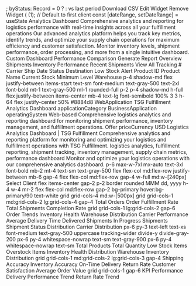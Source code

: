 ;
  byStatus: Record
= 0 ?
:
vs last period
Download CSV
Edit Widget
Remove Widget
(
(1); // Default to first client
  const [dateRange, setDateRange] = useState
Analytics Dashboard
Comprehensive analytics and reporting for logistics performance with real-time insights across all your fulfillment operations
Our advanced analytics platform helps you track key metrics, identify trends, and optimize your supply chain operations for maximum efficiency and customer satisfaction. Monitor inventory levels, shipment performance, order processing, and more from a single intuitive dashboard.
Custom Dashboard
Performance Comparison
Generate Report
Overview
Shipments
Inventory
Performance
Recent Shipments
View All
Tracking #
Carrier
Ship Date
Status
Destination
Low Stock Alert
Product ID
Product Name
Current Stock
Minimum Level
Warehouse
p-4 shadow-md
flex justify-between items-start
text-sm font-medium text-gray-500
text-2xl font-bold mt-1
text-gray-500 ml-1
rounded-full p-2
p-4 shadow-md h-full
flex justify-between items-center mb-4
text-lg font-semibold
100%
3 3
h-64 flex justify-center
50%
#8884d8
WebApplication
TSG Fulfillment Analytics Dashboard
applicationCategory
BusinessApplication
operatingSystem
Web-based
Comprehensive logistics analytics and reporting dashboard for monitoring shipment performance, inventory management, and fulfillment operations.
Offer
priceCurrency
USD
Logistics Analytics Dashboard | TSG Fulfillment
Comprehensive analytics and reporting platform for monitoring and optimizing your logistics and fulfillment operations with TSG Fulfillment.
logistics analytics, fulfillment reporting, shipment tracking, inventory management, supply chain metrics, performance dashboard
Monitor and optimize your logistics operations with our comprehensive analytics dashboard.
p-6 max-w-7xl mx-auto
text-3xl font-bold mb-2
mt-4 text-sm text-gray-500
flex flex-col md:flex-row justify-between mb-6 gap-4
flex flex-col md:flex-row gap-4
w-full md:w-[240px]
Select Client
flex items-center gap-2
p-2 border rounded
MMM dd, yyyy
h-4 w-4 mr-2
flex flex-col md:flex-row gap-2
bg-primary hover:bg-primary/90 text-white
grid grid-cols-4 md:w-[500px]
grid grid-cols-1 md:grid-cols-2 lg:grid-cols-4 gap-4
Total Orders
Order Fulfillment Rate
Total Shipments
Completion Rate
grid grid-cols-1 lg:grid-cols-2 gap-6
Order Trends
Inventory Health
Warehouse Distribution
Carrier Performance
Average Delivery Time
Delivered Shipments
In Progress Shipments
Shipment Status Distribution
Carrier Distribution
px-6 py-3 text-left text-xs font-medium text-gray-500 uppercase tracking-wider
divide-y divide-gray-200
px-6 py-4 whitespace-nowrap text-sm text-gray-900
px-6 py-4 whitespace-nowrap text-sm
Total Products
Total Quantity
Low Stock Items
Overstock Items
Inventory Health Distribution
Warehouse Inventory Distribution
grid grid-cols-1 md:grid-cols-2 lg:grid-cols-3 gap-4
Shipping Accuracy
Inventory Accuracy
On-Time Delivery
Return Rate
Customer Satisfaction
Average Order Value
grid grid-cols-1 gap-6
KPI Performance
Delivery Performance Trend
Return Rate Trend
